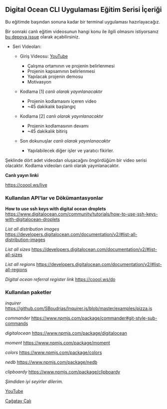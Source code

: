 ## Digital Ocean CLI Uygulaması Eğitim Serisi İçeriği

Bu eğitimde başından sonuna kadar bir terminal uygulaması hazırlayacağız.

Bir sonraki canlı eğitim videosunun hangi konu ile ilgili olmasını istiyorsanız [bu depoya issue](https://github.com/TheLastCodeBenders/do-cli/issues/new) olarak açabilirsiniz.

- Seri Videoları:

  - Giriş Videosu: [YouTube](https://youtu.be/tBXiaWpx9Pw)

    - Çalışma ortamının ve projenin belirlenmesi
    - Projenin kapsamının belirlenmesi
    - Yapılacak projenin demosu
    - Motivasyon

  - Kodlama [1] _canlı olarak yayınlanacaktır_

    - Projenin kodlamasını içeren video
    - ~45 dakikalık başlangıç

  - Kodlama [2] _canlı olarak yayınlanacaktır_

    - Projenin kodlamasının devamı
    - ~45 dakikalık bitiriş

  - Son dokunuşlar _canlı olarak yayınlanacaktır_

    - Yapılabilecek diğer işler ve yaratıcı fikirler.

Şeklinde dört adet videodan oluşacağını öngördüğüm bir video serisi olacaktır. Kodlama videoları canlı olarak yayınlanacaktır.

**Canlı yayın linki**

<https://coool.ws/live>

### Kullanılan API'lar ve Dökümantasyonlar

**How to use ssh keys with digital ocean droplets** <https://www.digitalocean.com/community/tutorials/how-to-use-ssh-keys-with-digitalocean-droplets>

_List all distribution images_ <https://developers.digitalocean.com/documentation/v2/#list-all-distribution-images>

_List all sizes_ <https://developers.digitalocean.com/documentation/v2/#list-all-sizes>

_List all regions_ <https://developers.digitalocean.com/documentation/v2/#list-all-regions>

_Digital ocean referral register link_ <https://coool.ws/do>

### Kullanılan paketler

_inquirer_
<https://github.com/SBoudrias/Inquirer.js/blob/master/examples/pizza.js>

_commander_
<https://www.npmjs.com/package/commander#git-style-sub-commands>

_digitalocean_
<https://www.npmjs.com/package/digitalocean>

_moment_
<https://www.npmjs.com/package/moment>

_colors_
<https://www.npmjs.com/package/colors>

_nedb_
<https://www.npmjs.com/package/nedb>

_clipboardy_
<https://www.npmjs.com/package/clipboardy>

*Şimdiden iyi seyirler dilerim.*

[YouTube](https://www.youtube.com/TheLastCodeBenders)

[Çağatay Çalı](https://github.com/cagataycal)
